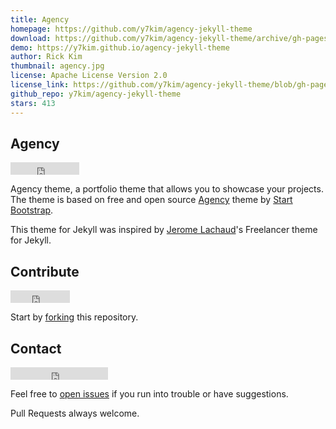 ```yaml
---
title: Agency
homepage: https://github.com/y7kim/agency-jekyll-theme
download: https://github.com/y7kim/agency-jekyll-theme/archive/gh-pages.zip
demo: https://y7kim.github.io/agency-jekyll-theme
author: Rick Kim
thumbnail: agency.jpg
license: Apache License Version 2.0
license_link: https://github.com/y7kim/agency-jekyll-theme/blob/gh-pages/LICENSE
github_repo: y7kim/agency-jekyll-theme
stars: 413
---
```


## Agency

<iframe
src="http://ghbtns.com/github-btn.html?user=y7kim&repo=agency-jekyll-theme&type=watch&count=true"
allowtransparency="true" frameborder="0" scrolling="0" width="110"
height="20"></iframe>

Agency theme, a portfolio theme that allows you to showcase your
projects. The theme is based on free and open source
[Agency](http://startbootstrap.com/templates/agency/) theme by [Start
Bootstrap](http://startbootstrap.com/).

This theme for Jekyll was inspired by [Jerome
Lachaud](https://github.com/jeromelachaud)'s Freelancer theme for
Jekyll.

## Contribute

<iframe
src="http://ghbtns.com/github-btn.html?user=y7kim&repo=agency-jekyll-theme&type=fork&count=true"
allowtransparency="true" frameborder="0" scrolling="0" width="95"
height="20"></iframe>

Start by [forking](https://github.com/y7kim/agency-jekyll-theme/fork)
this repository.

## Contact

<iframe src="http://ghbtns.com/github-btn.html?user=y7kim&type=follow"
allowtransparency="true" frameborder="0" scrolling="0" width="156"
height="20"></iframe>

Feel free to [open
issues](https://github.com/y7kim/agency-jekyll-theme/issues/new) if you
run into trouble or have suggestions.

Pull Requests always welcome.
